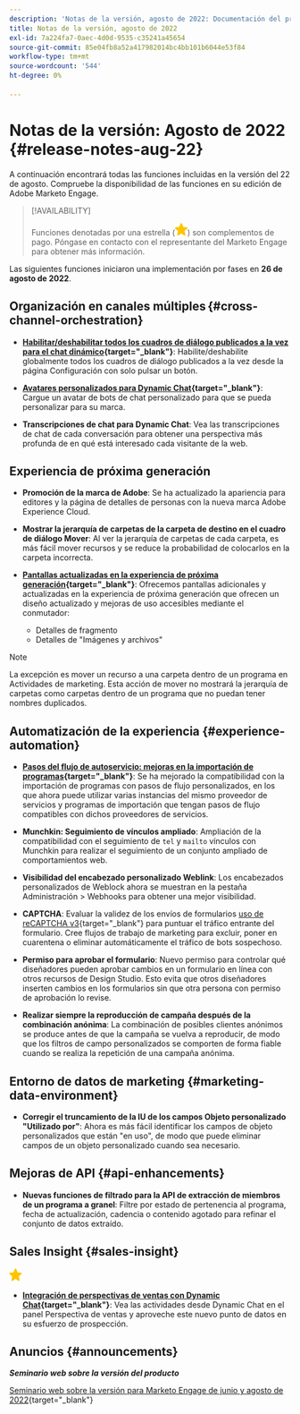 ```yaml
---
description: 'Notas de la versión, agosto de 2022: Documentación del producto de Marketo'
title: Notas de la versión, agosto de 2022
exl-id: 7a224fa7-0aec-4d0d-9535-c35241a45654
source-git-commit: 85e04fb8a52a417982014bc4bb101b6044e53f84
workflow-type: tm+mt
source-wordcount: '544'
ht-degree: 0%

---
```


# Notas de la versión: Agosto de 2022 {#release-notes-aug-22}

A continuación encontrará todas las funciones incluidas en la versión del 22 de agosto. Compruebe la disponibilidad de las funciones en su edición de Adobe Marketo Engage.

>[!AVAILABILITY]
>
>Funciones denotadas por una estrella (![star](assets/yellow-star.png)) son complementos de pago. Póngase en contacto con el representante del Marketo Engage para obtener más información.

Las siguientes funciones iniciaron una implementación por fases en **26 de agosto de 2022**.

## Organización en canales múltiples {#cross-channel-orchestration}

* **[Habilitar/deshabilitar todos los cuadros de diálogo publicados a la vez para el chat dinámico](/help/marketo/product-docs/demand-generation/dynamic-chat/dialogues/dialogue-overview.md#disable-enable-all-dialogues){target=&quot;_blank&quot;}**: Habilite/deshabilite globalmente todos los cuadros de diálogo publicados a la vez desde la página Configuración con solo pulsar un botón.

* **[Avatares personalizados para Dynamic Chat](/help/marketo/product-docs/demand-generation/dynamic-chat/configuration.md#agent-settings){target=&quot;_blank&quot;}**: Cargue un avatar de bots de chat personalizado para que se pueda personalizar para su marca.

* **Transcripciones de chat para Dynamic Chat**: Vea las transcripciones de chat de cada conversación para obtener una perspectiva más profunda de en qué está interesado cada visitante de la web.

## Experiencia de próxima generación

* **Promoción de la marca de Adobe**: Se ha actualizado la apariencia para editores y la página de detalles de personas con la nueva marca Adobe Experience Cloud.

* **Mostrar la jerarquía de carpetas de la carpeta de destino en el cuadro de diálogo Mover**: Al ver la jerarquía de carpetas de cada carpeta, es más fácil mover recursos y se reduce la probabilidad de colocarlos en la carpeta incorrecta.

* **[Pantallas actualizadas en la experiencia de próxima generación](/help/marketo/product-docs/marketo-engage-modern-ux/toggle-switch.md){target=&quot;_blank&quot;}**: Ofrecemos pantallas adicionales y actualizadas en la experiencia de próxima generación que ofrecen un diseño actualizado y mejoras de uso accesibles mediante el conmutador:

   * Detalles de fragmento
   * Detalles de &quot;Imágenes y archivos&quot;

>[!NOTE]
>
>La excepción es mover un recurso a una carpeta dentro de un programa en Actividades de marketing. Esta acción de mover no mostrará la jerarquía de carpetas como carpetas dentro de un programa que no puedan tener nombres duplicados.

## Automatización de la experiencia {#experience-automation}

* **[Pasos del flujo de autoservicio: mejoras en la importación de programas](/help/marketo/product-docs/core-marketo-concepts/smart-campaigns/flow-actions/flow-step-service.md){target=&quot;_blank&quot;}**: Se ha mejorado la compatibilidad con la importación de programas con pasos de flujo personalizados, en los que ahora puede utilizar varias instancias del mismo proveedor de servicios y programas de importación que tengan pasos de flujo compatibles con dichos proveedores de servicios.

* **Munchkin: Seguimiento de vínculos ampliado**: Ampliación de la compatibilidad con el seguimiento de `tel` y `mailto` vínculos con Munchkin para realizar el seguimiento de un conjunto ampliado de comportamientos web.

* **Visibilidad del encabezado personalizado Weblink**: Los encabezados personalizados de Weblock ahora se muestran en la pestaña Administración > Webhooks para obtener una mejor visibilidad.

* **CAPTCHA**: Evaluar la validez de los envíos de formularios [uso de reCAPTCHA v3](/help/marketo/product-docs/demand-generation/forms/using-captcha/enable-captcha-in-marketo-forms.md){target=&quot;_blank&quot;} para puntuar el tráfico entrante del formulario. Cree flujos de trabajo de marketing para excluir, poner en cuarentena o eliminar automáticamente el tráfico de bots sospechoso.

* **Permiso para aprobar el formulario**: Nuevo permiso para controlar qué diseñadores pueden aprobar cambios en un formulario en línea con otros recursos de Design Studio. Esto evita que otros diseñadores inserten cambios en los formularios sin que otra persona con permiso de aprobación lo revise.

* **Realizar siempre la reproducción de campaña después de la combinación anónima**: La combinación de posibles clientes anónimos se produce antes de que la campaña se vuelva a reproducir, de modo que los filtros de campo personalizados se comporten de forma fiable cuando se realiza la repetición de una campaña anónima.

## Entorno de datos de marketing {#marketing-data-environment}

* **Corregir el truncamiento de la IU de los campos Objeto personalizado &quot;Utilizado por&quot;**: Ahora es más fácil identificar los campos de objeto personalizados que están &quot;en uso&quot;, de modo que puede eliminar campos de un objeto personalizado cuando sea necesario.

## Mejoras de API {#api-enhancements}

* **Nuevas funciones de filtrado para la API de extracción de miembros de un programa a granel**: Filtre por estado de pertenencia al programa, fecha de actualización, cadencia o contenido agotado para refinar el conjunto de datos extraído.

## Sales Insight {#sales-insight}

![(estrella)](assets/yellow-star.png)

* **[Integración de perspectivas de ventas con Dynamic Chat](/help/marketo/product-docs/marketo-sales-insight/msi-for-salesforce/features/dynamic-chat-integration.md){target=&quot;_blank&quot;}**: Vea las actividades desde Dynamic Chat en el panel Perspectiva de ventas y aproveche este nuevo punto de datos en su esfuerzo de prospección.

## Anuncios {#announcements}

**_Seminario web sobre la versión del producto_**

[Seminario web sobre la versión para Marketo Engage de junio y agosto de 2022](https://engage.marketo.com/2022_June_August_Release_Webinar_OnDemandPage.html){target=&quot;_blank&quot;}
